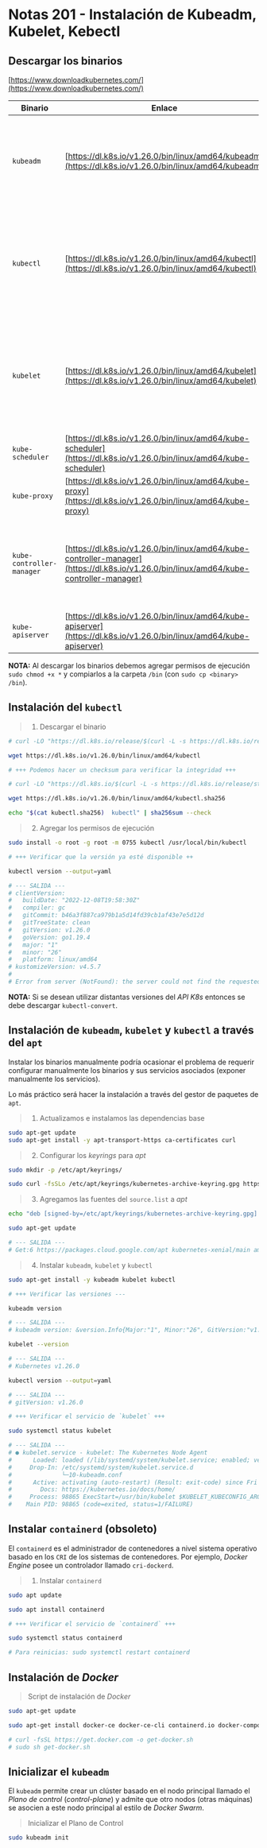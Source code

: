 # Notas 201 - Instalación de Kubeadm, Kubelet, Kebectl

## Descargar los binarios

[https://www.downloadkubernetes.com/](https://www.downloadkubernetes.com/)

Binario | Enlace | Descripción
--- | --- | ---
`kubeadm` | [https://dl.k8s.io/v1.26.0/bin/linux/amd64/kubeadm](https://dl.k8s.io/v1.26.0/bin/linux/amd64/kubeadm) | Inicializa un nuevo administrador del api (otras alternativas `minikube`, `KinD`, ...). Genera el nodo *Master*.
`kubectl` | [https://dl.k8s.io/v1.26.0/bin/linux/amd64/kubectl](https://dl.k8s.io/v1.26.0/bin/linux/amd64/kubectl) | Administra el *Plano de Control* y permite lanzar peticiones hacía *k8s*. Require de un administrador del *Api Server*.
`kubelet` | [https://dl.k8s.io/v1.26.0/bin/linux/amd64/kubelet](https://dl.k8s.io/v1.26.0/bin/linux/amd64/kubelet) | Permite a otros nodos dentro del clúster ejecutar operaciones hacía el nodo *Master* (es utilizado por nodos genéricos).
`kube-scheduler` | [https://dl.k8s.io/v1.26.0/bin/linux/amd64/kube-scheduler](https://dl.k8s.io/v1.26.0/bin/linux/amd64/kube-scheduler) | Permite programar *pods* hacía *k8s*.
`kube-proxy` | [https://dl.k8s.io/v1.26.0/bin/linux/amd64/kube-proxy](https://dl.k8s.io/v1.26.0/bin/linux/amd64/kube-proxy) | Permite administrar las redes del clúster.
`kube-controller-manager` | [https://dl.k8s.io/v1.26.0/bin/linux/amd64/kube-controller-manager](https://dl.k8s.io/v1.26.0/bin/linux/amd64/kube-controller-manager) | Permite administrar los controlodores de los *pods* (como *Replicasets*, *Deployments*, *Jobs*, ...).
`kube-apiserver` | [https://dl.k8s.io/v1.26.0/bin/linux/amd64/kube-apiserver](https://dl.k8s.io/v1.26.0/bin/linux/amd64/kube-apiserver) | Administrar el *API* de *k8s*.

**NOTA:** Al descargar los binarios debemos agregar permisos de ejecución `sudo chmod +x *` y compiarlos a la carpeta `/bin` (con `sudo cp <binary> /bin`).

## Instalación del `kubectl`

> 1. Descargar el binario

```bash
# curl -LO "https://dl.k8s.io/release/$(curl -L -s https://dl.k8s.io/release/stable.txt)/bin/linux/amd64/kubectl"

wget https://dl.k8s.io/v1.26.0/bin/linux/amd64/kubectl

# +++ Podemos hacer un checksum para verificar la integridad +++

# curl -LO "https://dl.k8s.io/$(curl -L -s https://dl.k8s.io/release/stable.txt)/bin/linux/amd64/kubectl.sha256"

wget https://dl.k8s.io/v1.26.0/bin/linux/amd64/kubectl.sha256

echo "$(cat kubectl.sha256)  kubectl" | sha256sum --check
```

> 2. Agregar los permisos de ejecución

```bash
sudo install -o root -g root -m 0755 kubectl /usr/local/bin/kubectl

# +++ Verificar que la versión ya esté disponible ++

kubectl version --output=yaml

# --- SALIDA ---
# clientVersion:
#   buildDate: "2022-12-08T19:58:30Z"
#   compiler: gc
#   gitCommit: b46a3f887ca979b1a5d14fd39cb1af43e7e5d12d
#   gitTreeState: clean
#   gitVersion: v1.26.0
#   goVersion: go1.19.4
#   major: "1"
#   minor: "26"
#   platform: linux/amd64
# kustomizeVersion: v4.5.7
#
# Error from server (NotFound): the server could not find the requested resource
```

**NOTA:** Si se desean utilizar distantas versiones del *API K8s* entonces se debe descargar `kubectl-convert`.

## Instalación de `kubeadm`, `kubelet` y `kubectl` a través del `apt`

Instalar los binarios manualmente podría ocasionar el problema de requerir configurar manualmente los binarios y sus servicios asociados (exponer manualmente los servicios).

Lo más práctico será hacer la instalación a través del gestor de paquetes de `apt`.

> 1. Actualizamos e instalamos las dependencias base

```bash
sudo apt-get update
sudo apt-get install -y apt-transport-https ca-certificates curl
```

> 2. Configurar los *keyrings* para *apt*

```bash
sudo mkdir -p /etc/apt/keyrings/

sudo curl -fsSLo /etc/apt/keyrings/kubernetes-archive-keyring.gpg https://packages.cloud.google.com/apt/doc/apt-key.gpg
```

> 3. Agregamos las fuentes del `source.list` a *apt*

```bash
echo "deb [signed-by=/etc/apt/keyrings/kubernetes-archive-keyring.gpg] https://apt.kubernetes.io/ kubernetes-xenial main" | sudo tee /etc/apt/sources.list.d/kubernetes.list

sudo apt-get update

# --- SALIDA ---
# Get:6 https://packages.cloud.google.com/apt kubernetes-xenial/main amd64 Packages [62.2 kB]
```

> 4. Instalar `kubeadm`, `kubelet` y `kubectl`

```bash
sudo apt-get install -y kubeadm kubelet kubectl

# +++ Verificar las versiones ---

kubeadm version

# --- SALIDA ---
# kubeadm version: &version.Info{Major:"1", Minor:"26", GitVersion:"v1.26.0"

kubelet --version

# --- SALIDA ---
# Kubernetes v1.26.0

kubectl version --output=yaml

# --- SALIDA ---
# gitVersion: v1.26.0

# +++ Verificar el servicio de `kubelet` +++

sudo systemctl status kubelet

# --- SALIDA ---
# ● kubelet.service - kubelet: The Kubernetes Node Agent
#      Loaded: loaded (/lib/systemd/system/kubelet.service; enabled; vendor prese>
#     Drop-In: /etc/systemd/system/kubelet.service.d
#              └─10-kubeadm.conf
#      Active: activating (auto-restart) (Result: exit-code) since Fri 2022-12-09>
#        Docs: https://kubernetes.io/docs/home/
#     Process: 98865 ExecStart=/usr/bin/kubelet $KUBELET_KUBECONFIG_ARGS $KUBELET>
#    Main PID: 98865 (code=exited, status=1/FAILURE)
```

## Instalar `containerd` (obsoleto)

El `containerd` es el administrador de contenedores a nivel sistema operativo basado en los `CRI` de los sistemas de contenedores. Por ejemplo, *Docker Engine* posee un controlador llamado `cri-dockerd`.

> 1. Instalar `containerd`

```bash
sudo apt update

sudo apt install containerd

# +++ Verificar el servicio de `containerd` +++

sudo systemctl status containerd

# Para reinicias: sudo systemctl restart containerd
```

## Instalación de *Docker*

> Script de instalación de *Docker*

```bash
sudo apt-get update

sudo apt-get install docker-ce docker-ce-cli containerd.io docker-compose-plugin

# curl -fsSL https://get.docker.com -o get-docker.sh
# sudo sh get-docker.sh
```

## Inicializar el `kubeadm`

El `kubeadm` permite crear un clúster basado en el nodo principal llamado el *Plano de control* (*control-plane*) y admite que otro nodos (otras máquinas) se asocien a este nodo principal al estilo de *Docker Swarm*.

> Inicializar el Plano de Control

```bash
sudo kubeadm init
```